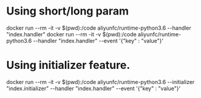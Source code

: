 
# Using short/long param
docker run --rm -it -v $(pwd):/code aliyunfc/runtime-python3.6 --handler "index.handler"
docker run --rm -it -v $(pwd):/code aliyunfc/runtime-python3.6 --handler "index.handler" --event '{"key" : "value"}'

# Using initializer feature.
docker run --rm -it -v $(pwd):/code aliyunfc/runtime-python3.6 --initializer "index.initializer" --handler "index.handler" --event '{"key" : "value"}'